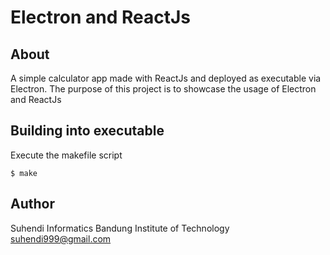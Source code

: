 # Electron and ReactJs

## About

A simple calculator app made with ReactJs and deployed as executable via Electron. The purpose of this project is to showcase the usage of Electron and ReactJs

## Building into executable
Execute the makefile script
```
$ make
```

## Author
Suhendi
Informatics
Bandung Institute of Technology
suhendi999@gmail.com
